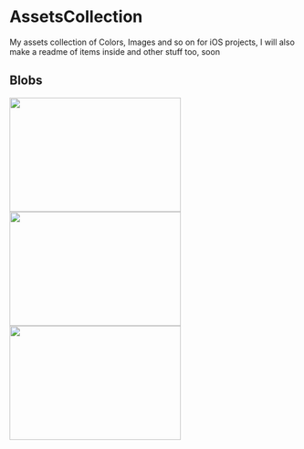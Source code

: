
# AssetsCollection
My assets collection of Colors, Images and so on for iOS projects, I will also make a readme of items inside and other stuff too, soon

## Blobs
<img src="https://user-images.githubusercontent.com/56929597/257056804-cb5f9635-5a3f-464b-9ea8-6cf943129fb1.png" width="300" height="200"><img src="https://user-images.githubusercontent.com/56929597/255340999-0a9a897e-19e0-448f-929d-488bdb7e3be2.jpg" width="300" height="200"><img src="https://user-images.githubusercontent.com/56929597/255341007-94910388-c6b4-418d-83b2-6b928a7c9ee9.jpg" width="300" height="200">

